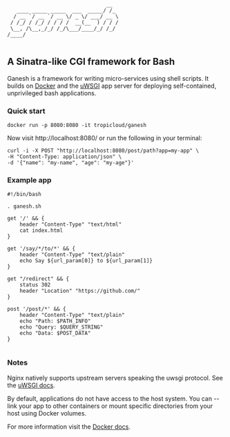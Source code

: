 
```
                                __  
   ____ _____ _____  ___  _____/ /_ 
  / __ `/ __ `/ __ \/ _ \/ ___/ __ \
 / /_/ / /_/ / / / /  __(__  ) / / /
 \__, /\__,_/_/ /_/\___/____/_/ /_/ 
/____/                              
                                  
```                                                  

## A Sinatra-like CGI framework for Bash

Ganesh is a framework for writing micro-services using shell scripts. It builds on [Docker](https://www.docker.com/) and the [uWSGI](https://github.com/unbit/uwsgi) app server for deploying self-contained, unprivileged bash applications. 

### Quick start

```
docker run -p 8080:8080 -it tropicloud/ganesh
```

Now visit http://localhost:8080/ or run the following in your terminal:

```
curl -i -X POST "http://localhost:8080/post/path?app=my-app" \
-H "Content-Type: application/json" \
-d '{"name": "my-name", "age": "my-age"}'
```

### Example app

```shell
#!/bin/bash

. ganesh.sh

get '/' && {
	header "Content-Type" "text/html"
	cat index.html
}

get '/say/*/to/*' && {
	header "Content-Type" "text/plain"
	echo Say ${url_param[0]} to ${url_param[1]}
}

get "/redirect" && {
	status 302
	header "Location" "https://github.com/"
}

post '/post/*' && {
	header "Content-Type" "text/plain"
	echo "Path: $PATH_INFO"
	echo "Query: $QUERY_STRING"
	echo "Data: $POST_DATA"
}
    
```

### Notes

Nginx natively supports upstream servers speaking the uwsgi protocol. See the [uWSGI docs](http://uwsgi-docs.readthedocs.org/en/latest/Nginx.html).

By default, applications do not have access to the host system. You can --link your app to other containers or mount specific directories from your host  using Docker volumes.

For more information visit the [Docker docs](https://docs.docker.com/).
